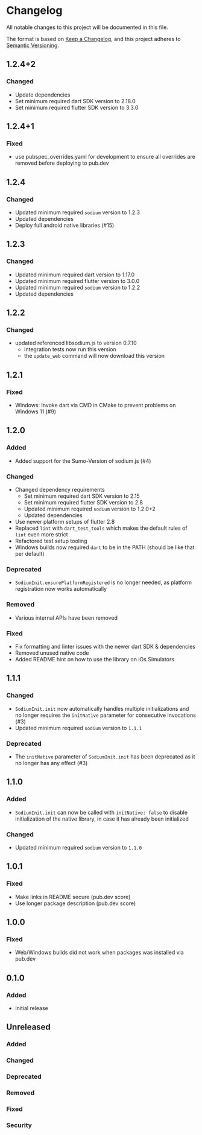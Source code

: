 # Changelog
All notable changes to this project will be documented in this file.

The format is based on [Keep a Changelog](https://keepachangelog.com/en/1.0.0/),
and this project adheres to [Semantic Versioning](https://semver.org/spec/v2.0.0.html).

## 1.2.4+2
### Changed
- Update dependencies
- Set minimum required dart SDK version to 2.18.0
- Set minimum required flutter SDK version to 3.3.0

## 1.2.4+1
### Fixed
- use pubspec_overrides.yaml for development to ensure all overrides are removed before deploying to pub.dev

## 1.2.4
### Changed
- Updated minimum required `sodium` version to 1.2.3
- Updated dependencies
- Deploy full android native libraries (#15)

## 1.2.3
### Changed
- Updated minimum required dart version to 1.17.0
- Updated minimum required flutter version to 3.0.0
- Updated minimum required `sodium` version to 1.2.2
- Updated dependencies

## 1.2.2
### Changed
- updated referenced libsodium.js to version 0.7.10
  - integration tests now run this version
  - the `update_web` command will now download this version

## 1.2.1
### Fixed
- Windows: Invoke dart via CMD in CMake to prevent problems on Windows 11 (#9)

## 1.2.0
### Added
- Added support for the Sumo-Version of sodium.js (#4)
### Changed
- Changed dependency requirements
  - Set minimum required dart SDK version to 2.15
  - Set minimum required flutter SDK version to 2.8
  - Updated minimum required `sodium` version to 1.2.0+2
  - Updated dependencies
- Use newer platform setups of flutter 2.8
- Replaced `lint` with `dart_test_tools` which makes the default rules of `lint` even more strict
- Refactored test setup tooling
- Windows builds now required `dart` to be in the PATH (should be like that per default)
### Deprecated
- `SodiumInit.ensurePlatformRegistered` is no longer needed, as platform registration now works automatically
### Removed
- Various internal APIs have been removed
### Fixed
- Fix formatting and linter issues with the newer dart SDK & dependencies
- Removed unused native code
- Added README hint on how to use the library on iOs Simulators

## 1.1.1
### Changed
- `SodiumInit.init` now automatically handles multiple initializations and no longer requires the `initNative` parameter for consecutive invocations (#3)
- Updated minimum required `sodium` version to `1.1.1`
### Deprecated
- The `initNative` parameter of `SodiumInit.init` has been deprecated as it no longer has any effect (#3)

## 1.1.0
### Added
- `SodiumInit.init` can now be called with `initNative: false` to disable initialization of the native library, in case it has already been initialized
### Changed
- Updated minimum required `sodium` version to `1.1.0`

## 1.0.1
### Fixed
- Make links in README secure (pub.dev score)
- Use longer package description (pub.dev score)

## 1.0.0
### Fixed
- Web/Windows builds did not work when packages was installed via pub.dev

## 0.1.0
### Added
- Initial release

## Unreleased
### Added
### Changed
### Deprecated
### Removed
### Fixed
### Security
